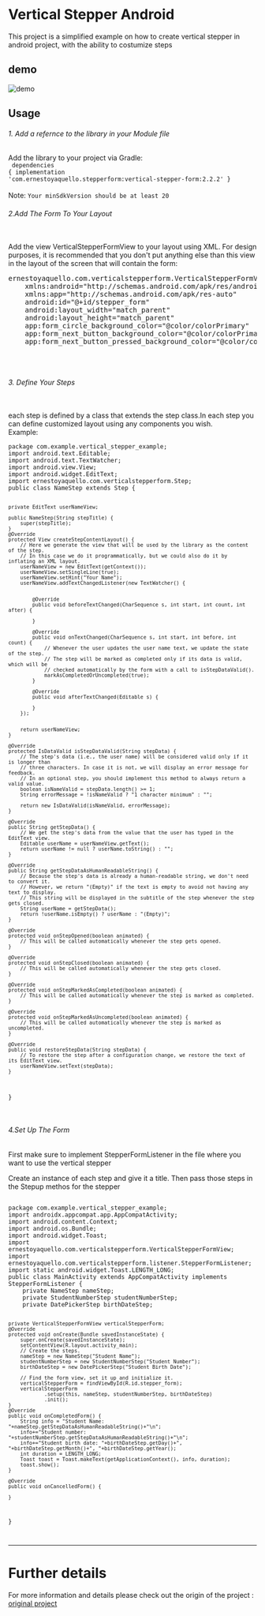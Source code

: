 <h1>Vertical Stepper Android</h1>
<p>This project is a simplified example on how to create vertical stepper in android project, with the ability to costumize steps</p>
</hr>
<h2>demo</h2>
<img src="https://github.com/sojoud98/VerticalStepper/blob/master/demo.gif" alt="demo">

</hr>
<h2>Usage</h2>
<h6>1. Add a refernce to the library in your Module file</h6>

Add the library to your project via Gradle:
<br>
<code>
dependencies {
    implementation 'com.ernestoyaquello.stepperform:vertical-stepper-form:2.2.2'
}
</code>
<br>
<br>
 Note: <code>Your minSdkVersion should be at least 20</code>
 <br>
<h6>2.Add The Form To Your Layout</h6>
<br>
Add the view VerticalStepperFormView to your layout using XML. For design purposes, it is recommended that you don't put anything else than this view in the layout of the screen that will contain the form:
<br>
<pre>
ernestoyaquello.com.verticalstepperform.VerticalStepperFormView
    xmlns:android="http://schemas.android.com/apk/res/android"
    xmlns:app="http://schemas.android.com/apk/res-auto"
    android:id="@+id/stepper_form"
    android:layout_width="match_parent"
    android:layout_height="match_parent"
    app:form_circle_background_color="@color/colorPrimary"
    app:form_next_button_background_color="@color/colorPrimary"
    app:form_next_button_pressed_background_color="@color/colorPrimaryDark"/

</pre>

<br>
 <h6>3. Define Your Steps</h6>
 <br>each step is defined by a class that extends the step class.In each step you can define customized layout using any components you wish. <br>
Example:
<br>
<code>
package com.example.vertical_stepper_example;
import android.text.Editable;
import android.text.TextWatcher;
import android.view.View;
import android.widget.EditText;
import ernestoyaquello.com.verticalstepperform.Step;
public class NameStep extends Step<String> {

    private EditText userNameView;

    public NameStep(String stepTitle) {
        super(stepTitle);
    }
    @Override
    protected View createStepContentLayout() {
        // Here we generate the view that will be used by the library as the content of the step.
        // In this case we do it programmatically, but we could also do it by inflating an XML layout.
        userNameView = new EditText(getContext());
        userNameView.setSingleLine(true);
        userNameView.setHint("Your Name");
        userNameView.addTextChangedListener(new TextWatcher() {


            @Override
            public void beforeTextChanged(CharSequence s, int start, int count, int after) {

            }

            @Override
            public void onTextChanged(CharSequence s, int start, int before, int count) {
                // Whenever the user updates the user name text, we update the state of the step.
                // The step will be marked as completed only if its data is valid, which will be
                // checked automatically by the form with a call to isStepDataValid().
                markAsCompletedOrUncompleted(true);
            }

            @Override
            public void afterTextChanged(Editable s) {

            }
        });


        return userNameView;
    }

    @Override
    protected IsDataValid isStepDataValid(String stepData) {
        // The step's data (i.e., the user name) will be considered valid only if it is longer than
        // three characters. In case it is not, we will display an error message for feedback.
        // In an optional step, you should implement this method to always return a valid value.
        boolean isNameValid = stepData.length() >= 1;
        String errorMessage = !isNameValid ? "1 character minimum" : "";

        return new IsDataValid(isNameValid, errorMessage);
    }

    @Override
    public String getStepData() {
        // We get the step's data from the value that the user has typed in the EditText view.
        Editable userName = userNameView.getText();
        return userName != null ? userName.toString() : "";
    }

    @Override
    public String getStepDataAsHumanReadableString() {
        // Because the step's data is already a human-readable string, we don't need to convert it.
        // However, we return "(Empty)" if the text is empty to avoid not having any text to display.
        // This string will be displayed in the subtitle of the step whenever the step gets closed.
        String userName = getStepData();
        return !userName.isEmpty() ? userName : "(Empty)";
    }

    @Override
    protected void onStepOpened(boolean animated) {
        // This will be called automatically whenever the step gets opened.
    }

    @Override
    protected void onStepClosed(boolean animated) {
        // This will be called automatically whenever the step gets closed.
    }

    @Override
    protected void onStepMarkedAsCompleted(boolean animated) {
        // This will be called automatically whenever the step is marked as completed.
    }

    @Override
    protected void onStepMarkedAsUncompleted(boolean animated) {
        // This will be called automatically whenever the step is marked as uncompleted.
    }

    @Override
    public void restoreStepData(String stepData) {
        // To restore the step after a configuration change, we restore the text of its EditText view.
        userNameView.setText(stepData);
    }
}
</code>
 
<br>
<h6>4.Set Up The Form</h6>
<p>First make sure to implement StepperFormListener in the file where you want to use the vertical stepper</p>
<p>Create an instance of each step and give it a title. Then pass those steps in the Stepup methos for the stepper </p>
<code>
package com.example.vertical_stepper_example;
import androidx.appcompat.app.AppCompatActivity;
import android.content.Context;
import android.os.Bundle;
import android.widget.Toast;
import ernestoyaquello.com.verticalstepperform.VerticalStepperFormView;
import ernestoyaquello.com.verticalstepperform.listener.StepperFormListener;
import static android.widget.Toast.LENGTH_LONG;
public class MainActivity extends AppCompatActivity implements StepperFormListener {
    private NameStep nameStep;
    private StudentNumberStep studentNumberStep;
    private DatePickerStep birthDateStep;

    private VerticalStepperFormView verticalStepperForm;
    @Override
    protected void onCreate(Bundle savedInstanceState) {
        super.onCreate(savedInstanceState);
        setContentView(R.layout.activity_main);
        // Create the steps.
        nameStep = new NameStep("Student Name");
        studentNumberStep = new StudentNumberStep("Student Number");
        birthDateStep = new DatePickerStep("Student Birth Date");

        // Find the form view, set it up and initialize it.
        verticalStepperForm = findViewById(R.id.stepper_form);
        verticalStepperForm
                .setup(this, nameStep, studentNumberStep, birthDateStep)
                .init();
    }
    @Override
    public void onCompletedForm() {
        String info = "Student Name: "+nameStep.getStepDataAsHumanReadableString()+"\n";
        info+="Student number: "+studentNumberStep.getStepDataAsHumanReadableString()+"\n";
        info+="Student birth date: "+birthDateStep.getDay()+", "+birthDateStep.getMonth()+", "+birthDateStep.getYear();
        int duration = LENGTH_LONG;
        Toast toast = Toast.makeText(getApplicationContext(), info, duration);
        toast.show();
    }

    @Override
    public void onCancelledForm() {

    }
}

</code>

<hr>
<h1>Further details</h1>
For more information and details please check out the origin of the project :
<a href="https://github.com/ernestoyaquello/VerticalStepperForm/">original project</a>


